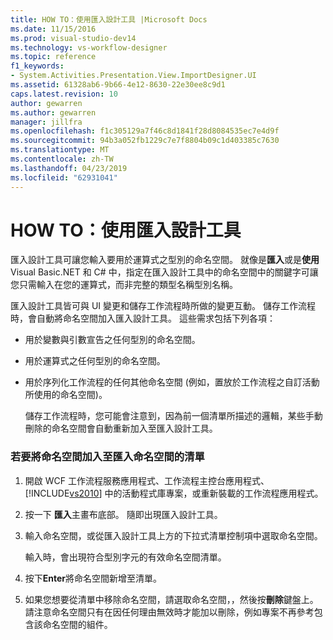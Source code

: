 ```yaml
---
title: HOW TO：使用匯入設計工具 |Microsoft Docs
ms.date: 11/15/2016
ms.prod: visual-studio-dev14
ms.technology: vs-workflow-designer
ms.topic: reference
f1_keywords:
- System.Activities.Presentation.View.ImportDesigner.UI
ms.assetid: 61328ab6-9b66-4e12-8630-22e30ee8c9d1
caps.latest.revision: 10
author: gewarren
ms.author: gewarren
manager: jillfra
ms.openlocfilehash: f1c305129a7f46c8d1841f28d8084535ec7e4d9f
ms.sourcegitcommit: 94b3a052fb1229c7e7f8804b09c1d403385c7630
ms.translationtype: MT
ms.contentlocale: zh-TW
ms.lasthandoff: 04/23/2019
ms.locfileid: "62931041"
---
```

# <a name="how-to-use-the-imports-designer"></a>HOW TO：使用匯入設計工具
匯入設計工具可讓您輸入要用於運算式之型別的命名空間。 就像是**匯入**或是**使用**Visual Basic.NET 和 C# 中，指定在匯入設計工具中的命名空間中的關鍵字可讓您只需輸入在您的運算式，而非完整的類型名稱型別名稱。  
  
 匯入設計工具皆可與 UI 變更和儲存工作流程時所做的變更互動。 儲存工作流程時，會自動將命名空間加入匯入設計工具。 這些需求包括下列各項：  
  
- 用於變數與引數宣告之任何型別的命名空間。  
  
- 用於運算式之任何型別的命名空間。  
  
- 用於序列化工作流程的任何其他命名空間 (例如，置放於工作流程之自訂活動所使用的命名空間)。  
  
  儲存工作流程時，您可能會注意到，因為前一個清單所描述的邏輯，某些手動刪除的命名空間會自動重新加入至匯入設計工具。  
  
### <a name="to-add-a-namespace-to-the-list-of-imported-namespaces"></a>若要將命名空間加入至匯入命名空間的清單  
  
1. 開啟 WCF 工作流程服務應用程式、工作流程主控台應用程式、[!INCLUDE[vs2010](../includes/vs2010-md.md)] 中的活動程式庫專案，或重新裝載的工作流程應用程式。  
  
2. 按一下 **匯入**主畫布底部。 隨即出現匯入設計工具。  
  
3. 輸入命名空間，或從匯入設計工具上方的下拉式清單控制項中選取命名空間。  
  
     輸入時，會出現符合型別字元的有效命名空間清單。  
  
4. 按下**Enter**將命名空間新增至清單。  
  
5. 如果您想要從清單中移除命名空間，請選取命名空間，，然後按**刪除**鍵盤上。 請注意命名空間只有在因任何理由無效時才能加以刪除，例如專案不再參考包含該命名空間的組件。